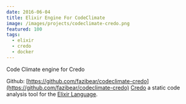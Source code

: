 ```yaml
---
date: 2016-06-04
title: Elixir Engine For CodeClimate
image: /images/projects/codeclimate-credo.png
featured: 100
tags:
  - elixir
  - credo
  - docker
---
```



Code Climate engine for Credo

<!--more-->

Github: [https://github.com/fazibear/codeclimate-credo](https://github.com/fazibear/codeclimate-credo)
[Credo](https://github.com/rrrene/credo) a static code analysis tool for the [Elixir Language](http://elixir-lang.org/).
